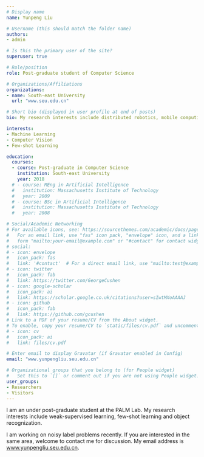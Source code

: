 ```yaml
---
# Display name
name: Yunpeng Liu

# Username (this should match the folder name)
authors:
- admin

# Is this the primary user of the site?
superuser: true

# Role/position
role: Post-graduate student of Computer Science

# Organizations/Affiliations
organizations:
- name: South-east University
  url: "www.seu.edu.cn"

# Short bio (displayed in user profile at end of posts)
bio: My research interests include distributed robotics, mobile computing and programmable matter.

interests:
- Machine Learning
- Computer Vision
- Few-shot Learning

education:
  courses:
  - course: Post-graduate in Computer Science
    institution: South-east University
    year: 2018
  # - course: MEng in Artificial Intelligence
  #   institution: Massachusetts Institute of Technology
  #   year: 2009
  # - course: BSc in Artificial Intelligence
  #   institution: Massachusetts Institute of Technology
  #   year: 2008

# Social/Academic Networking
# For available icons, see: https://sourcethemes.com/academic/docs/page-builder/#icons
#   For an email link, use "fas" icon pack, "envelope" icon, and a link in the
#   form "mailto:your-email@example.com" or "#contact" for contact widget.
# social:
# - icon: envelope
#   icon_pack: fas
#   link: '#contact'  # For a direct email link, use "mailto:test@example.org".
# - icon: twitter
#   icon_pack: fab
#   link: https://twitter.com/GeorgeCushen
# - icon: google-scholar
#   icon_pack: ai
#   link: https://scholar.google.co.uk/citations?user=sIwtMXoAAAAJ
# - icon: github
#   icon_pack: fab
#   link: https://github.com/gcushen
# Link to a PDF of your resume/CV from the About widget.
# To enable, copy your resume/CV to `static/files/cv.pdf` and uncomment the lines below.
# - icon: cv
#   icon_pack: ai
#   link: files/cv.pdf

# Enter email to display Gravatar (if Gravatar enabled in Config)
email: "www.yunpengliu.seu.edu.cn"

# Organizational groups that you belong to (for People widget)
#   Set this to `[]` or comment out if you are not using People widget.
user_groups:
- Researchers
- Visitors
---
```


I am an under post-graduate student at the PALM Lab. 
My research interests include weak-supervised learning, few-shot learning and object recognization. 

I am working on noisy label problems recently. If you are interested in the same area, welcome to contact me for discussion. My email address is www.yunpengliu.seu.edu.cn.
<!-- 
Nelson Bighetti is a professor of artificial intelligence at the Stanford AI Lab. His research interests include distributed robotics, mobile computing and programmable matter. He leads the Robotic Neurobiology group, which develops self-reconfiguring robots, systems of self-organizing robots, and mobile sensor networks.

Lorem ipsum dolor sit amet, consectetur adipiscing elit. Sed neque elit, tristique placerat feugiat ac, facilisis vitae arcu. Proin eget egestas augue. Praesent ut sem nec arcu pellentesque aliquet. Duis dapibus diam vel metus tempus vulputate. -->
